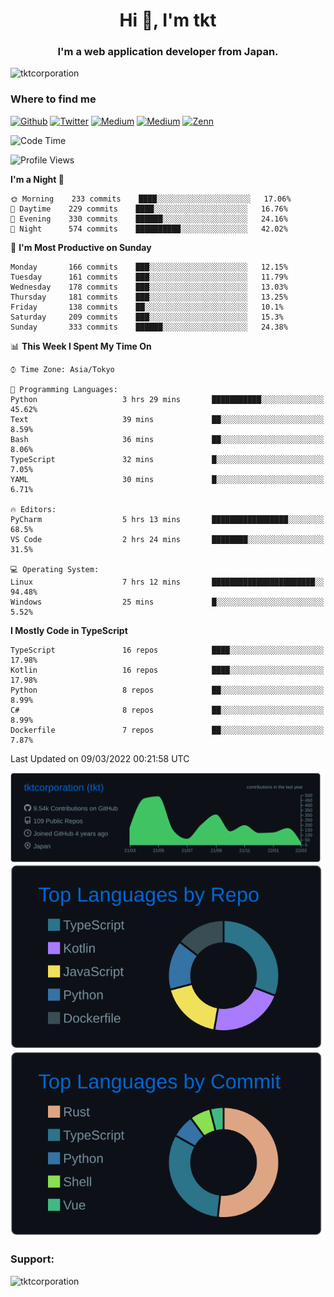 <h1 align="center">Hi 👋, I'm tkt</h1>
<h3 align="center">I'm a web application developer from Japan.</h3>

<p align="left"> <img src="https://komarev.com/ghpvc/?username=tktcorporation&label=Profile%20views&color=0e75b6&style=flat" alt="tktcorporation" /> </p>

<h3>Where to find me</h3>
<p>
<a href="https://github.com/tktcorporation" target="_blank"><img alt="Github" src="https://img.shields.io/badge/GitHub-%2312100E.svg?&style=for-the-badge&logo=Github&logoColor=white" /></a>
<a href="https://twitter.com/tktcorporation" target="_blank"><img alt="Twitter" src="https://img.shields.io/badge/twitter-%231DA1F2.svg?&style=for-the-badge&logo=twitter&logoColor=white" /></a>
<a href="https://www.linkedin.com/in/tktcorporation" target="_blank"><img alt="Medium" src="https://img.shields.io/badge/linkdin-0a66c2.svg?&style=for-the-badge&logo=linkedin&logoColor=white" /></a>
<a href="https://qiita.com/tktcorporation" target="_blank"><img alt="Medium" src="https://img.shields.io/badge/qiita-55C500.svg?&style=for-the-badge&logo=qiita&logoColor=white" /></a>
<a href="https://zenn.dev/tktcorporation" target="_blank"><img alt="Zenn" src="https://img.shields.io/badge/Zenn-3EA8FF.svg?&style=for-the-badge&logo=Zenn&logoColor=white" /></a>
</p>
  
<!--START_SECTION:waka-->
![Code Time](http://img.shields.io/badge/Code%20Time-198%20hrs%2021%20mins-blue)

![Profile Views](http://img.shields.io/badge/Profile%20Views-8-blue)

**I'm a Night 🦉** 

```text
🌞 Morning    233 commits    ████░░░░░░░░░░░░░░░░░░░░░   17.06% 
🌆 Daytime    229 commits    ████░░░░░░░░░░░░░░░░░░░░░   16.76% 
🌃 Evening    330 commits    ██████░░░░░░░░░░░░░░░░░░░   24.16% 
🌙 Night      574 commits    ██████████░░░░░░░░░░░░░░░   42.02%

```
📅 **I'm Most Productive on Sunday** 

```text
Monday       166 commits    ███░░░░░░░░░░░░░░░░░░░░░░   12.15% 
Tuesday      161 commits    ███░░░░░░░░░░░░░░░░░░░░░░   11.79% 
Wednesday    178 commits    ███░░░░░░░░░░░░░░░░░░░░░░   13.03% 
Thursday     181 commits    ███░░░░░░░░░░░░░░░░░░░░░░   13.25% 
Friday       138 commits    ██░░░░░░░░░░░░░░░░░░░░░░░   10.1% 
Saturday     209 commits    ███░░░░░░░░░░░░░░░░░░░░░░   15.3% 
Sunday       333 commits    ██████░░░░░░░░░░░░░░░░░░░   24.38%

```


📊 **This Week I Spent My Time On** 

```text
⌚︎ Time Zone: Asia/Tokyo

💬 Programming Languages: 
Python                   3 hrs 29 mins       ███████████░░░░░░░░░░░░░░   45.62% 
Text                     39 mins             ██░░░░░░░░░░░░░░░░░░░░░░░   8.59% 
Bash                     36 mins             ██░░░░░░░░░░░░░░░░░░░░░░░   8.06% 
TypeScript               32 mins             █░░░░░░░░░░░░░░░░░░░░░░░░   7.05% 
YAML                     30 mins             █░░░░░░░░░░░░░░░░░░░░░░░░   6.71%

🔥 Editors: 
PyCharm                  5 hrs 13 mins       █████████████████░░░░░░░░   68.5% 
VS Code                  2 hrs 24 mins       ████████░░░░░░░░░░░░░░░░░   31.5%

💻 Operating System: 
Linux                    7 hrs 12 mins       ███████████████████████░░   94.48% 
Windows                  25 mins             █░░░░░░░░░░░░░░░░░░░░░░░░   5.52%

```

**I Mostly Code in TypeScript** 

```text
TypeScript               16 repos            ████░░░░░░░░░░░░░░░░░░░░░   17.98% 
Kotlin                   16 repos            ████░░░░░░░░░░░░░░░░░░░░░   17.98% 
Python                   8 repos             ██░░░░░░░░░░░░░░░░░░░░░░░   8.99% 
C#                       8 repos             ██░░░░░░░░░░░░░░░░░░░░░░░   8.99% 
Dockerfile               7 repos             ██░░░░░░░░░░░░░░░░░░░░░░░   7.87%

```



 Last Updated on 09/03/2022 00:21:58 UTC
<!--END_SECTION:waka-->

[![](https://raw.githubusercontent.com/tktcorporation/tktcorporation/master/profile-summary-card-output/github_dark/0-profile-details.svg)](https://github.com/vn7n24fzkq/github-profile-summary-cards)
[![](https://raw.githubusercontent.com/tktcorporation/tktcorporation/master/profile-summary-card-output/github_dark/1-repos-per-language.svg)](https://github.com/vn7n24fzkq/github-profile-summary-cards) [![](https://raw.githubusercontent.com/tktcorporation/tktcorporation/master/profile-summary-card-output/github_dark/2-most-commit-language.svg)](https://github.com/vn7n24fzkq/github-profile-summary-cards)

<h3 align="left">Support:</h3>
<p><a href="https://www.buymeacoffee.com/tktcorporation"> <img align="left" src="https://cdn.buymeacoffee.com/buttons/v2/default-yellow.png" height="50" width="210" alt="tktcorporation" /></a></p><br><br>
